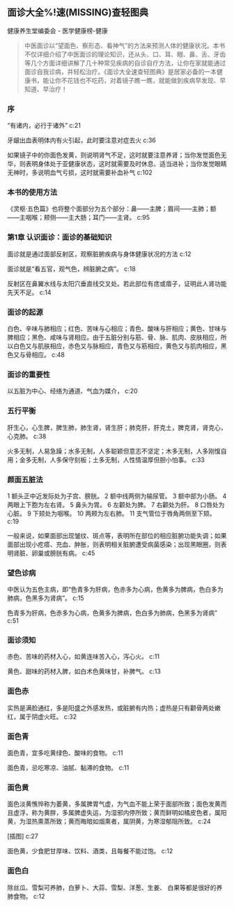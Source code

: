 ## 面诊大全%!速(MISSING)查轻图典

健康养生堂编委会  -  医学健康榜-健康

> 中医面诊以“望面色、察形态、看神气”的方法来预测人体的健康状况。本书不仅详细介绍了中医面诊的理论知识，还从头、口、耳、眼、鼻、舌、牙齿等几个方面详细讲解了几十种常见疾病的自诊自疗方法，让你在家就能通过面诊自我诊病，并轻松治疗。《面诊大全速查轻图典》是居家必备的一本健康书，能让你不花钱也不吃药，对着镜子瞧一瞧，就能做到疾病早发现、早知道、早治疗！


### 序

“有诸内，必行于诸外” c:21

牙龈出血表明体内有火引起，此时要注意对症去火 c:36

如果镜子中的你面色发黄，则说明肾气不足，这时就要注意养肾；当你发觉面色无华，则表明身体处于亚健康状态，这时就需要及时休息、适当进补；当你发觉眼睛无神时，多说明血气亏损，这时就需要补血补气 c:102

### 本书的使用方法

《灵枢·五色篇》也将整个面部分为五个部分：鼻——主脾；眉间——主肺；额——主咽喉；颊侧——主大肠；耳门——主肾。 c:95

### 第1章 认识面诊：面诊的基础知识

面诊就是通过面部反射区，观察脏腑疾病与身体健康状况的方法 c:12

面诊就是“看五官，观气色，辨脏腑之病”。 c:18

反射区在鼻翼水线与太阳穴垂直线交叉处。若此部位有痣或痦子，证明此人肾功能先天不足。 c:14

### 面诊的起源

白色、辛味与肺相应；红色、苦味与心相应；青色、酸味与肝相应；黄色、甘味与脾相应；黑色、咸味与肾相应。由于五脏分别与筋、骨、脉、肌肉、皮肤相应，所以白色又与肌肤相应，赤色又与脉相应，青色又与筋相应，黄色又与肌肉相应，黑色又与骨相应。 c:48

### 面诊的重要性

以五脏为中心、经络为通道、气血为媒介， c:20

### 五行平衡

肝生心，心生脾，脾生肺，肺生肾，肾生肝；肺克肝，肝克土，脾克肾，肾克心，心克肺。 c:38

火多无制，人易急躁；水多无制，人多聪颖但意志不坚定；木多无制，人多刚愎自用；金多无制，人多保守刻板；土多无制，人性情温厚但胆小怕事。 c:33

### 颜面五脏法

1 额头正中近发际处为子宫、膀胱。 2 额中线两侧为输尿管。 3 额中部为小肠。 4 两眼上下胞为左右肾。 5 鼻头为胃。 6 左颧处为脾。 7 右颧处为肝。 8 口唇处为心脏。 9 下颏处为咽喉。 10 两颊为左右肺。 11 支气管位于唇角两侧至下颏。 c:19

一般来说，如果面部出现皱纹、斑点等，表明所在部位的相应脏腑功能失调；如果面部出现小疙瘩、充血、肿胀，则表明相关脏腑遭受病菌感染；出现黑眼圈，则表明肾脏、卵巢或膀胱有病。 c:45

### 望色诊病

中医认为五色主病，即“色青多为肝病，色赤多为心病，色黄多为脾病，色白多为肺病，色黑多为肾病”。 c:15

色青多为肝病，色赤多为心病，色黄多为脾病，色白多为肺病，色黑多为肾病” c:51

### 面诊须知

赤色、苦味的药材入心，如黄连味苦入心，泻心火。 c:11

黄色、甜味的药材入脾，如白术色黄味甘，补脾气。 c:13

### 面色赤

实热是满脸通红，多是阳盛之外感发热，或脏腑有内热；虚热是只有颧骨两处嫩红，属于阴虚火旺。 c:32

### 面色青

面色青，宜多吃黄绿色、酸味的食物。 c:11

面色青，忌吃寒凉、油腻、黏滞的食物。 c:11

### 面色黄

面色淡黄憔悴称为萎黄，多属脾胃气虚，为气血不能上荣于面部所致；面色发黄而且虚浮，称为黄胖，多属脾虚失运，为湿邪内停所致；黄而鲜明如橘皮色者，属阳黄，为湿热熏蒸所致；黄而晦暗如烟熏者，属阴黄，为寒湿郁阻所致。 c:24

[插图] c:27

面色黄，少食肥甘厚味、饮料、酒类，且每餐不能过饱。 c:12

### 面色白

除丝瓜、雪梨可养肺，白萝卜、大蒜、雪梨、洋葱、生姜、 白果等都是很好的养肺食物。 c:12
